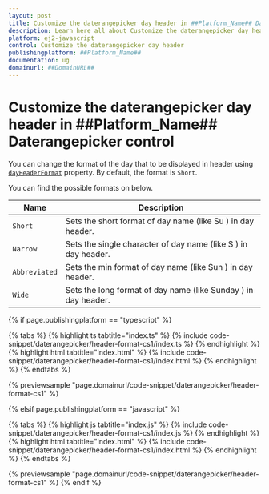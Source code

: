 ```yaml
---
layout: post
title: Customize the daterangepicker day header in ##Platform_Name## Daterangepicker control | Syncfusion
description: Learn here all about Customize the daterangepicker day header in Syncfusion ##Platform_Name## Daterangepicker control of Syncfusion Essential JS 2 and more.
platform: ej2-javascript
control: Customize the daterangepicker day header 
publishingplatform: ##Platform_Name##
documentation: ug
domainurl: ##DomainURL##
---
```


# Customize the daterangepicker day header in ##Platform_Name## Daterangepicker control

You can change the format of the day that to be displayed in header using [`dayHeaderFormat`](../../api/daterangepicker#dayheaderformat) property. By default, the format is `Short`.

You can find the possible formats on below.

| **Name** | **Description** |
|------|---------------------|
| `Short` | Sets the short format of day name (like Su ) in day header. |
| `Narrow` | Sets the single character of day name (like S ) in day header. |
| `Abbreviated` | Sets the min format of day name (like Sun ) in day header. |
| `Wide` | Sets the long format of day name (like Sunday ) in day header. |

{% if page.publishingplatform == "typescript" %}

 {% tabs %}
{% highlight ts tabtitle="index.ts" %}
{% include code-snippet/daterangepicker/header-format-cs1/index.ts %}
{% endhighlight %}
{% highlight html tabtitle="index.html" %}
{% include code-snippet/daterangepicker/header-format-cs1/index.html %}
{% endhighlight %}
{% endtabs %}
        
{% previewsample "page.domainurl/code-snippet/daterangepicker/header-format-cs1" %}

{% elsif page.publishingplatform == "javascript" %}

{% tabs %}
{% highlight js tabtitle="index.js" %}
{% include code-snippet/daterangepicker/header-format-cs1/index.js %}
{% endhighlight %}
{% highlight html tabtitle="index.html" %}
{% include code-snippet/daterangepicker/header-format-cs1/index.html %}
{% endhighlight %}
{% endtabs %}

{% previewsample "page.domainurl/code-snippet/daterangepicker/header-format-cs1" %}
{% endif %}
